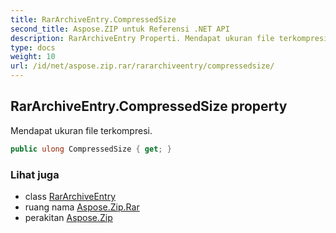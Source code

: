 ```yaml
---
title: RarArchiveEntry.CompressedSize
second_title: Aspose.ZIP untuk Referensi .NET API
description: RarArchiveEntry Properti. Mendapat ukuran file terkompresi.
type: docs
weight: 10
url: /id/net/aspose.zip.rar/rararchiveentry/compressedsize/
---
```

## RarArchiveEntry.CompressedSize property

Mendapat ukuran file terkompresi.

```csharp
public ulong CompressedSize { get; }
```

### Lihat juga

* class [RarArchiveEntry](../)
* ruang nama [Aspose.Zip.Rar](../../rararchiveentry/)
* perakitan [Aspose.Zip](../../../)


